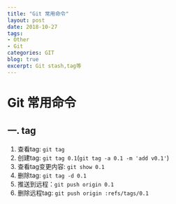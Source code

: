 ```yaml
---
title: "Git 常用命令"
layout: post
date: 2018-10-27
tags:
- Other
- Git
categories: GIT
blog: true
excerpt: Git stash,tag等
---
```


# Git 常用命令



## 一. tag

1. 查看tag: `git tag`
2. 创建tag: `git tag 0.1`(`git tag -a 0.1 -m 'add v0.1'`)
3. 查看tag变更内容: `git show 0.1`
4. 删除tag: `git tag -d 0.1`
5. 推送到远程：`git push origin 0.1 `
6. 删除远程tag: `git push origin :refs/tags/0.1  `




